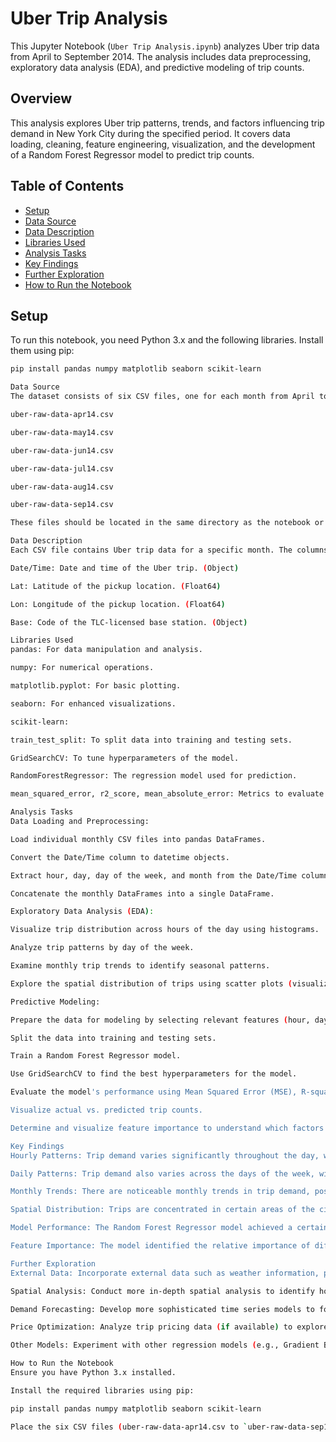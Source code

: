 # Uber Trip Analysis

This Jupyter Notebook (`Uber Trip Analysis.ipynb`) analyzes Uber trip data from April to September 2014. The analysis includes data preprocessing, exploratory data analysis (EDA), and predictive modeling of trip counts.

## Overview

This analysis explores Uber trip patterns, trends, and factors influencing trip demand in New York City during the specified period. It covers data loading, cleaning, feature engineering, visualization, and the development of a Random Forest Regressor model to predict trip counts.

## Table of Contents

-   [Setup](#setup)
-   [Data Source](#data-source)
-   [Data Description](#data-description)
-   [Libraries Used](#libraries-used)
-   [Analysis Tasks](#analysis-tasks)
-   [Key Findings](#key-findings)
-   [Further Exploration](#further-exploration)
-   [How to Run the Notebook](#how-to-run-the-notebook)

## Setup

To run this notebook, you need Python 3.x and the following libraries. Install them using pip:

```bash
pip install pandas numpy matplotlib seaborn scikit-learn

Data Source
The dataset consists of six CSV files, one for each month from April to September 2014:

uber-raw-data-apr14.csv

uber-raw-data-may14.csv

uber-raw-data-jun14.csv

uber-raw-data-jul14.csv

uber-raw-data-aug14.csv

uber-raw-data-sep14.csv

These files should be located in the same directory as the notebook or placed in a subdirectory (e.g., data/).

Data Description
Each CSV file contains Uber trip data for a specific month. The columns are:

Date/Time: Date and time of the Uber trip. (Object)

Lat: Latitude of the pickup location. (Float64)

Lon: Longitude of the pickup location. (Float64)

Base: Code of the TLC-licensed base station. (Object)

Libraries Used
pandas: For data manipulation and analysis.

numpy: For numerical operations.

matplotlib.pyplot: For basic plotting.

seaborn: For enhanced visualizations.

scikit-learn:

train_test_split: To split data into training and testing sets.

GridSearchCV: To tune hyperparameters of the model.

RandomForestRegressor: The regression model used for prediction.

mean_squared_error, r2_score, mean_absolute_error: Metrics to evaluate model performance.

Analysis Tasks
Data Loading and Preprocessing:

Load individual monthly CSV files into pandas DataFrames.

Convert the Date/Time column to datetime objects.

Extract hour, day, day of the week, and month from the Date/Time column to create new features.

Concatenate the monthly DataFrames into a single DataFrame.

Exploratory Data Analysis (EDA):

Visualize trip distribution across hours of the day using histograms.

Analyze trip patterns by day of the week.

Examine monthly trip trends to identify seasonal patterns.

Explore the spatial distribution of trips using scatter plots (visualizing Lat and Lon).

Predictive Modeling:

Prepare the data for modeling by selecting relevant features (hour, day, dayofweek, month).

Split the data into training and testing sets.

Train a Random Forest Regressor model.

Use GridSearchCV to find the best hyperparameters for the model.

Evaluate the model's performance using Mean Squared Error (MSE), R-squared (R²), and Mean Absolute Error (MAE).

Visualize actual vs. predicted trip counts.

Determine and visualize feature importance to understand which factors most influence trip counts.

Key Findings
Hourly Patterns: Trip demand varies significantly throughout the day, with peak hours generally occurring in the late afternoon and evening.

Daily Patterns: Trip demand also varies across the days of the week, with certain days showing higher or lower demand.

Monthly Trends: There are noticeable monthly trends in trip demand, possibly indicating seasonal effects or overall growth.

Spatial Distribution: Trips are concentrated in certain areas of the city, reflecting population density and activity centers.

Model Performance: The Random Forest Regressor model achieved a certain level of accuracy in predicting trip counts, with specific MSE, R², and MAE values (these should be updated with the actual values from your notebook run).

Feature Importance: The model identified the relative importance of different features in predicting trip counts (e.g., hour of the day might be more important than the month).

Further Exploration
External Data: Incorporate external data such as weather information, public transport schedules, or event calendars to improve the model's accuracy.

Spatial Analysis: Conduct more in-depth spatial analysis to identify hotspots, cluster trip origins and destinations, or analyze traffic patterns.

Demand Forecasting: Develop more sophisticated time series models to forecast future trip demand.

Price Optimization: Analyze trip pricing data (if available) to explore price elasticity or optimize pricing strategies.

Other Models: Experiment with other regression models (e.g., Gradient Boosting, XGBoost) to compare performance.

How to Run the Notebook
Ensure you have Python 3.x installed.

Install the required libraries using pip:

pip install pandas numpy matplotlib seaborn scikit-learn

Place the six CSV files (uber-raw-data-apr14.csv to `uber-raw-data-sep14.csv)
